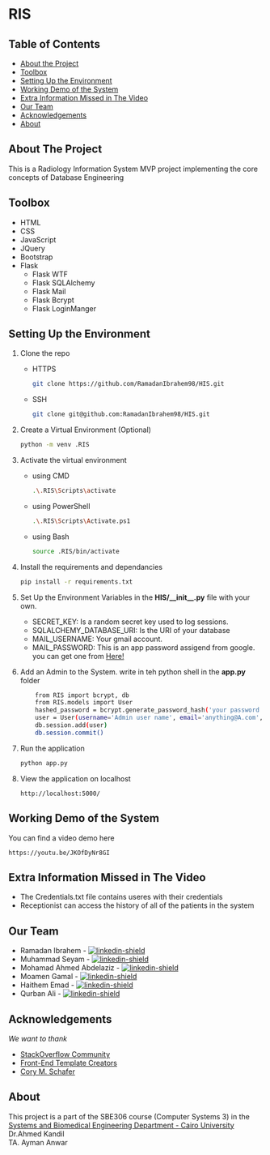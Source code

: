 ﻿# RIS
## Table of Contents

* [About the Project](#about-the-project)
* [Toolbox](#toolbox)
* [Setting Up the Environment](#setting-up-the-environment)
* [Working Demo of the System](#working-demo-of-the-system)
* [Extra Information Missed in The Video](#extra-information-missed-in-the-video)
* [Our Team](#our-team)
* [Acknowledgements](#acknowledgements)
* [About](#about)

## About The Project
This is a Radiology Information System MVP project implementing the core concepts of Database Engineering

## Toolbox

* HTML
* CSS
* JavaScript
* JQuery
* Bootstrap
* Flask
    * Flask WTF
    * Flask SQLAlchemy
    * Flask Mail
    * Flask Bcrypt
    * Flask LoginManger

## Setting Up the Environment
1. Clone the repo
    - HTTPS
        ```sh
        git clone https://github.com/RamadanIbrahem98/HIS.git
        ```
    - SSH
        ```sh
        git clone git@github.com:RamadanIbrahem98/HIS.git
        ```
1. Create a Virtual Environment (Optional)
    ```sh
    python -m venv .RIS
    ```
1. Activate the virtual environment 
    - using CMD
        ```sh
        .\.RIS\Scripts\activate
        ```
    - using PowerShell
        ```sh
        .\.RIS\Scripts\Activate.ps1
        ```
    - using Bash
        ```sh
        source .RIS/bin/activate
        ```

1. Install the requirements and dependancies
    ```sh
    pip install -r requirements.txt
    ```
1. Set Up the Environment Variables in the **HIS/\_\_init\_\_.py** file with your own.
    * SECRET_KEY: Is a random secret key used to log sessions.
    * SQLALCHEMY_DATABASE_URI: Is the URI of your database
    * MAIL_USERNAME: Your gmail account.
    * MAIL_PASSWORD: This is an app password assigend from google. you can get one from [Here!](https://security.google.com/settings/security/apppasswords)

1. Add an Admin to the System. write in teh python shell in the **app.py** folder
    ```sh
        from RIS import bcrypt, db
        from RIS.models import User
        hashed_password = bcrypt.generate_password_hash('your password here').decode('utf-8')
        user = User(username='Admin user name', email='anything@A.com', password=hashed_password)
        db.session.add(user)
        db.session.commit()
    ```

1. Run the application
    ```sh
    python app.py
    ```
1. View the application on localhost
    ```
    http://localhost:5000/
    ```
## Working Demo of the System

You can find a video demo here

```
https://youtu.be/JKOfDyNr8GI
```

## Extra Information Missed in The Video

* The Credentials.txt file contains useres with their credentials
* Receptionist can access the history of all of the patients in the system

## Our Team

* Ramadan Ibrahem - [![linkedin-shield]](https://www.linkedin.com/in/ramadanibrahem/)
* Muhammad Seyam - [![linkedin-shield]](https://www.linkedin.com/in/mohamed-seyam-91b3b81b7/)
* Mohamad Ahmed Abdelaziz  - [![linkedin-shield]](https://www.linkedin.com/in/mohamed-ahmed-abdelaziz)
* Moamen Gamal - [![linkedin-shield]](https://www.linkedin.com/in/moamen-gamal-5aa12117a/)
* Haithem Emad - [![linkedin-shield]](https://www.linkedin.com/in/haitham-emad-5145b3177/)
* Qurban Ali - [![linkedin-shield]](https://linkedin.com/#)

## Acknowledgements

*We want to thank*
* [StackOverflow Community](https://stackoverflow.com)
* [Front-End Template Creators](https://www.free-css.com/free-css-templates/page257/evolo)
* [Cory M. Schafer](https://www.youtube.com/user/schafer5)

## About
This project is a part of the SBE306 course (Computer Systems 3) in the [Systems and Biomedical Engineering Department - Cairo University](http://bmes.cufe.edu.eg/)\
Dr.Ahmed Kandil\
TA. Ayman Anwar


[linkedin-shield]: https://img.shields.io/badge/-LinkedIn-black.svg?style=flat-square&logo=linkedin&colorB=555
